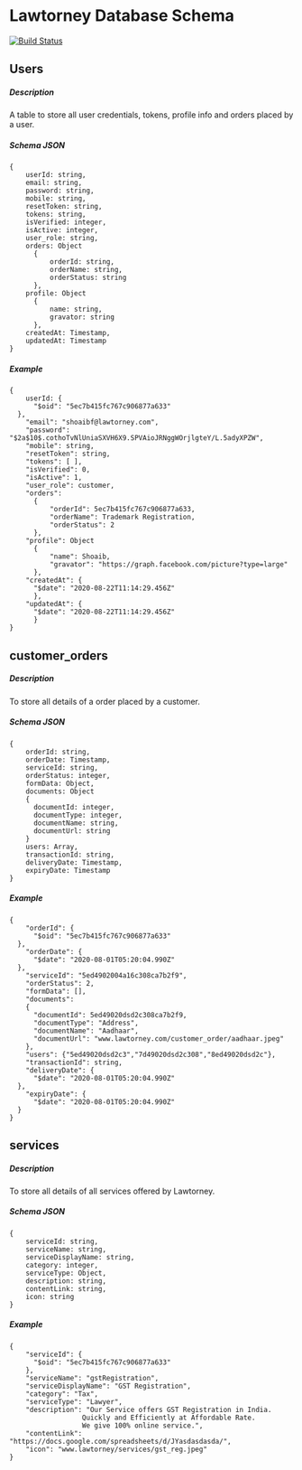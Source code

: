 # Lawtorney Database Schema
[![Build Status](https://travis-ci.org/joemccann/dillinger.svg?branch=master)](https://travis-ci.org/joemccann/dillinger)
## Users
##### Description
A table to store all user credentials, tokens, profile info and orders placed by a user.
##### Schema JSON
  ```
  {
      userId: string,
      email: string,
      password: string,
      mobile: string,
      resetToken: string,
      tokens: string,
      isVerified: integer,
      isActive: integer,
      user_role: string,
      orders: Object
        {
            orderId: string,
            orderName: string,
            orderStatus: string
        },
      profile: Object
        {
            name: string,
            gravator: string
        },
      createdAt: Timestamp,
      updatedAt: Timestamp
  }
  ```
  ##### Example
  ```
  {
      userId: {
        "$oid": "5ec7b415fc767c906877a633"
    },
      "email": "shoaibf@lawtorney.com",
      "password": "$2a$10$.cothoTvNlUniaSXVH6X9.SPVAioJRNggWOrjlgteY/L.5adyXPZW",
      "mobile": string,
      "resetToken": string,
      "tokens": [ ],
      "isVerified": 0,
      "isActive": 1,
      "user_role": customer,
      "orders": 
        {
            "orderId": 5ec7b415fc767c906877a633,
            "orderName": Trademark Registration,
            "orderStatus": 2
        },
      "profile": Object
        {
            "name": Shoaib,
            "gravator": "https://graph.facebook.com/picture?type=large"
        },
      "createdAt": {
        "$date": "2020-08-22T11:14:29.456Z"
        },
      "updatedAt": {
        "$date": "2020-08-22T11:14:29.456Z"
        }
  }
  ```
## customer_orders
##### Description
To store all details of a order placed by a customer.
##### Schema JSON
  ```
  {
      orderId: string,
      orderDate: Timestamp,
      serviceId: string,
      orderStatus: integer,
      formData: Object,
      documents: Object
      {
        documentId: integer,
        documentType: integer,
        documentName: string,
        documentUrl: string
      }
      users: Array,
      transactionId: string,
      deliveryDate: Timestamp,
      expiryDate: Timestamp
  }
  ```
  ##### Example
  ```
  {
      "orderId": {
        "$oid": "5ec7b415fc767c906877a633"
    },
      "orderDate": {
        "$date": "2020-08-01T05:20:04.990Z"
    },
      "serviceId": "5ed4902004a16c308ca7b2f9",
      "orderStatus": 2,
      "formData": [],
      "documents": 
      {
        "documentId": 5ed49020dsd2c308ca7b2f9,
        "documentType": "Address",
        "documentName": "Aadhaar",
        "documentUrl": "www.lawtorney.com/customer_order/aadhaar.jpeg"
      },
      "users": {"5ed49020dsd2c3","7d49020dsd2c308","8ed49020dsd2c"},
      "transactionId": string,
      "deliveryDate": {
        "$date": "2020-08-01T05:20:04.990Z"
    },
      "expiryDate": {
        "$date": "2020-08-01T05:20:04.990Z"
    }
  }
  ```
## services
##### Description
To store all details of all services offered by Lawtorney.
##### Schema JSON
  ```
  {
      serviceId: string,
      serviceName: string,
      serviceDisplayName: string,
      category: integer,
      serviceType: Object,
      description: string,
      contentLink: string,
      icon: string
  }
  ```
  ##### Example
  ```
  {
      "serviceId": {
        "$oid": "5ec7b415fc767c906877a633"
      },
      "serviceName": "gstRegistration",
      "serviceDisplayName": "GST Registration",
      "category": "Tax",
      "serviceType": "Lawyer",
      "description": "Our Service offers GST Registration in India.
                    Quickly and Efficiently at Affordable Rate.
                    We give 100% online service.",
      "contentLink": "https://docs.google.com/spreadsheets/d/JYasdasdasda/",
      "icon": "www.lawtorney/services/gst_reg.jpeg"
  }
  ```

